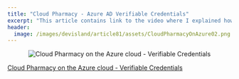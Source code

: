 ```yaml
---
title: "Cloud Pharmacy - Azure AD Verifiable Credentials"
excerpt: "This article contains link to the video where I explained how Azure AD Verifiable Credentials service was used"
header:
  image: /images/devisland/article81/assets/CloudPharmacyOnAzure02.png
---
```


<p align="center">
<img src="/images/devisland/article81/assets/CloudPharmacyOnAzure02.png?raw=true" alt="Cloud Pharmacy on the Azure cloud - Verifiable Credentials"/>
</p>

[Cloud Pharmacy on the Azure cloud - Verifiable Credentials](https://youtu.be/Ba1ZKS9UGKI)

